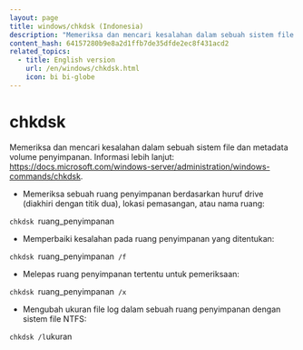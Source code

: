 ```yaml
---
layout: page
title: windows/chkdsk (Indonesia)
description: "Memeriksa dan mencari kesalahan dalam sebuah sistem file dan metadata volume penyimpanan."
content_hash: 64157280b9e8a2d1ffb7de35dfde2ec8f431acd2
related_topics:
  - title: English version
    url: /en/windows/chkdsk.html
    icon: bi bi-globe
---
```

# chkdsk

Memeriksa dan mencari kesalahan dalam sebuah sistem file dan metadata volume penyimpanan.
Informasi lebih lanjut: <https://docs.microsoft.com/windows-server/administration/windows-commands/chkdsk>.

- Memeriksa sebuah ruang penyimpanan berdasarkan huruf drive (diakhiri dengan titik dua), lokasi pemasangan, atau nama ruang:

`chkdsk `<span class="tldr-var badge badge-pill bg-dark-lm bg-white-dm text-white-lm text-dark-dm font-weight-bold">ruang_penyimpanan</span>

- Memperbaiki kesalahan pada ruang penyimpanan yang ditentukan:

`chkdsk `<span class="tldr-var badge badge-pill bg-dark-lm bg-white-dm text-white-lm text-dark-dm font-weight-bold">ruang_penyimpanan</span>` /f`

- Melepas ruang penyimpanan tertentu untuk pemeriksaan:

`chkdsk `<span class="tldr-var badge badge-pill bg-dark-lm bg-white-dm text-white-lm text-dark-dm font-weight-bold">ruang_penyimpanan</span>` /x`

- Mengubah ukuran file log dalam sebuah ruang penyimpanan dengan sistem file NTFS:

`chkdsk /l`<span class="tldr-var badge badge-pill bg-dark-lm bg-white-dm text-white-lm text-dark-dm font-weight-bold">ukuran</span>
